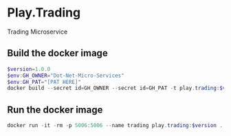 # Play.Trading
Trading Microservice

## Build the docker image
```powershell
$version=1.0.0
$env:GH_OWNER="Dot-Net-Micro-Services"
$env:GH_PAT="[PAT HERE]"
docker build --secret id=GH_OWNER --secret id=GH_PAT -t play.trading:$version
```

## Run the docker image
```powershell
docker run -it -rm -p 5006:5006 --name trading play.trading:$version .
```